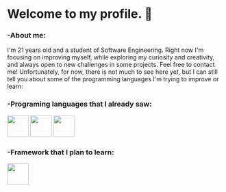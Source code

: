 # Welcome to my profile. :speech_balloon:

### -About me:
I'm 21 years old and a student of Software Engineering. Right now I'm focusing on improving myself, while exploring my curiosity and creativity, and always open to new challenges in some projects. Feel free to contact me! Unfortunately, for now, there is not much to see here yet, but I can still tell you about some of the programming languages I'm trying to improve or learn:

### -Programing languages that I already saw:

<div>
  <img src="https://cdn.jsdelivr.net/gh/devicons/devicon/icons/c/c-line.svg" width="50" height="50"/>
  <img src="https://cdn.jsdelivr.net/gh/devicons/devicon/icons/java/java-original.svg" width="50" height="50"/>
  <img src="https://cdn.jsdelivr.net/gh/devicons/devicon/icons/cplusplus/cplusplus-line.svg" width="50" height="50"/>       
</div>


### -Framework that I plan to learn:

<div>
  <!--<img src="https://cdn.jsdelivr.net/gh/devicons/devicon/icons/javascript/javascript-original.svg" width="50" height="50"/>)-->
  <img src="https://cdn.jsdelivr.net/gh/devicons/devicon/icons/spring/spring-original.svg" width="50" height="50"/>
          
</div>
